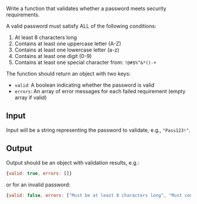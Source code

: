 Write a function that validates whether a password meets security requirements.

A valid password must satisfy ALL of the following conditions:

1. At least 8 characters long
2. Contains at least one uppercase letter (A-Z)
3. Contains at least one lowercase letter (a-z)
4. Contains at least one digit (0-9)
5. Contains at least one special character from: `!@#$%^&*()-+`

The function should return an object with two keys:
- `valid`: A boolean indicating whether the password is valid
- `errors`: An array of error messages for each failed requirement (empty array if valid)

## Input

Input will be a string representing the password to validate, e.g., `"Pass123!"`.

## Output

Output should be an object with validation results, e.g.:
```javascript
{valid: true, errors: []}
```

or for an invalid password:
```javascript
{valid: false, errors: ["Must be at least 8 characters long", "Must contain at least one special character"]}
```
